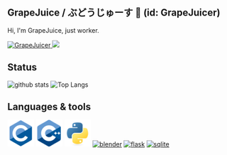 <!--
Here are some ideas to get you started:

- 🔭 I’m currently working on ...
- 🌱 I’m currently learning ...
- 👯 I’m looking to collaborate on ...
- 🤔 I’m looking for help with ...
- 💬 Ask me about ...
- 📫 How to reach me: ...
- 😄 Pronouns: ...
- ⚡ Fun fact: ...
-->

## GrapeJuice / ぶどうじゅーす 🍇 (id: GrapeJuicer)
Hi, I'm GrapeJuice, just worker.
<p align="left"> 
  <a href="https://github.com/GrapeJuicer/GrapeJuicer/">
    <img src="https://komarev.com/ghpvc/?username=GrapeJuicer" alt="GrapeJuicer" />
  </a>
<!--   <a href="http://twitter.com/*****">
    <img height="20" src="https://img.shields.io/twitter/follow/yutkat?label=Twitter&logo=twitter&style=flat" />
  </a> -->
  <a href="https://github.com/GrapeJuicer">
    <img height="20" src="https://img.shields.io/github/followers/GrapeJuicer?label=follow&logo=github&style=flat" />
  </a>
</p>

## Status
<p align="left"> 
  <img alt="github stats" height="160px" src="https://github-readme-stats.vercel.app/api?username=GrapeJuicer&count_private=true&show_icons=true&theme=monokai" />
  <img alt="Top Langs" height="160px" src="https://github-readme-stats.vercel.app/api/top-langs/?username=GrapeJuicer&layout=compact&count_private=true&show_icons=true&theme=monokai" />
</p>


## Languages & tools
[<img src="https://raw.githubusercontent.com/devicons/devicon/master/icons/c/c-original.svg" alt="c" width="60" height="60"/>](https://www.cprogramming.com/)
[<img src="https://raw.githubusercontent.com/devicons/devicon/master/icons/cplusplus/cplusplus-original.svg" alt="cplusplus" width="60" height="60"/>](https://isocpp.org/)
[<img src="https://raw.githubusercontent.com/devicons/devicon/master/icons/python/python-original.svg" alt="python" width="60" height="60"/>](https://www.python.org)
[<img src="https://download.blender.org/branding/community/blender_community_badge_white.svg" alt="blender" width="60" height="60"/>](https://www.blender.org/)
[<img src="https://www.vectorlogo.zone/logos/pocoo_flask/pocoo_flask-icon.svg" alt="flask" width="60" height="60"/>](https://flask.palletsprojects.com/)
[<img src="https://www.vectorlogo.zone/logos/sqlite/sqlite-icon.svg" alt="sqlite" width="60" height="60"/>](https://www.sqlite.org/)


